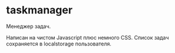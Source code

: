 # taskmanager

Менеджер задач.

Написан на чистом Javascript плюс немного CSS.
Список задач сохраняется в localstorage пользователя.
